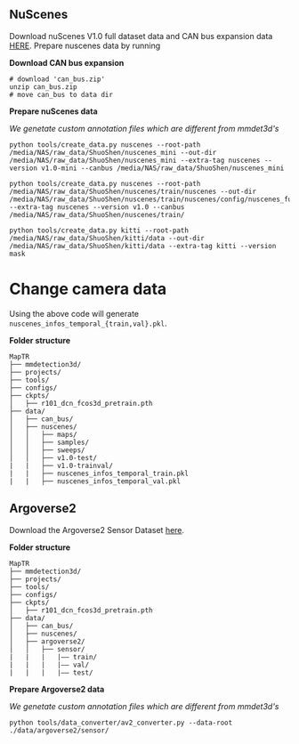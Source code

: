 

## NuScenes
Download nuScenes V1.0 full dataset data  and CAN bus expansion data [HERE](https://www.nuscenes.org/download). Prepare nuscenes data by running


**Download CAN bus expansion**
```
# download 'can_bus.zip'
unzip can_bus.zip 
# move can_bus to data dir
```

**Prepare nuScenes data**

*We genetate custom annotation files which are different from mmdet3d's*
```
python tools/create_data.py nuscenes --root-path /media/NAS/raw_data/ShuoShen/nuscenes_mini --out-dir /media/NAS/raw_data/ShuoShen/nuscenes_mini --extra-tag nuscenes --version v1.0-mini --canbus /media/NAS/raw_data/ShuoShen/nuscenes_mini
```

```
python tools/create_data.py nuscenes --root-path /media/NAS/raw_data/ShuoShen/nuscenes/train/nuscenes --out-dir /media/NAS/raw_data/ShuoShen/nuscenes/train/nuscenes/config/nuscenes_full_1camera --extra-tag nuscenes --version v1.0 --canbus /media/NAS/raw_data/ShuoShen/nuscenes/train/
```

```
python tools/create_data.py kitti --root-path /media/NAS/raw_data/ShuoShen/kitti/data --out-dir /media/NAS/raw_data/ShuoShen/kitti/data --extra-tag kitti --version mask
```


# Change camera data



Using the above code will generate `nuscenes_infos_temporal_{train,val}.pkl`.

**Folder structure**
```
MapTR
├── mmdetection3d/
├── projects/
├── tools/
├── configs/
├── ckpts/
│   ├── r101_dcn_fcos3d_pretrain.pth
├── data/
│   ├── can_bus/
│   ├── nuscenes/
│   │   ├── maps/
│   │   ├── samples/
│   │   ├── sweeps/
│   │   ├── v1.0-test/
|   |   ├── v1.0-trainval/
|   |   ├── nuscenes_infos_temporal_train.pkl
|   |   ├── nuscenes_infos_temporal_val.pkl
```

## Argoverse2
Download the Argoverse2 Sensor Dataset [here](https://www.argoverse.org/av2.html#download-link).

**Folder structure**
```
MapTR
├── mmdetection3d/
├── projects/
├── tools/
├── configs/
├── ckpts/
│   ├── r101_dcn_fcos3d_pretrain.pth
├── data/
│   ├── can_bus/
│   ├── nuscenes/
│   ├── argoverse2/
│   │   ├── sensor/
|   |   |   |—— train/
|   |   |   |—— val/
|   |   |   |—— test/
```

**Prepare Argoverse2 data**

*We genetate custom annotation files which are different from mmdet3d's*
```
python tools/data_converter/av2_converter.py --data-root ./data/argoverse2/sensor/
```